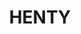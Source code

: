 ---
lastmod: '2025-04-06T06:05:20+00:00'
latitude: -35.535739
layout: suburb
longitude: 146.977849
postcode: '2658'
state: NSW
title: HENTY
url: /nsw/henty/
---